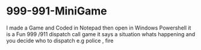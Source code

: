 # 999-991-MiniGame
I made a Game and Coded in Notepad then open in Windows Powershell it is a Fun 999 /911 dispatch call game it says a situation whats happening and you decide who to dispatch e.g police , fire 
